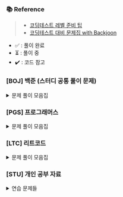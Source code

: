 
### 📚 Reference
> - [코딩테스트 레벨 준비 팁](https://haesoo9410.tistory.com/351)
> - [코딩테스트 대비 문제집 with Backjoon](https://github.com/tony9402/baekjoon)

- ✅ : 풀이 완료
- ⏳ : 풀이 중
- ✔️ : 코드 참고

### [BOJ] 백준 (스터디 공통 풀이 문제)

<details>
    <summary>문제 풀이 모음집</summary>
  </br>
    
  |코드 번호|이름|난이도|풀이 유형|풀이 코드|풀이 시간|상태|고려할 내용|
  |:------:|:------|:------:|:------|:------|:------|:------:|:------:|
  |**_20061_**|  [모노미노도미노2](https://www.acmicpc.net/problem/20061)|골드 2|	`구현`|	[01_모노미노도미노2.py](./[BOJ]/week05/01_모노미노도미노.py)|	00:00:00.00|⏳| |
  |**_1461_**| [스도쿠](https://www.acmicpc.net/problem/2239)|골드 4| `구현`, `백트래킹`|	[02_스도쿠.py](./[BOJ]/week05/02_스도쿠.py)|00:00:00:00|||
  |**_13549_**|  [숨바꼭질3](https://www.acmicpc.net/problem/13549)|골드 5|	`그래프`|	[02_숨바꼭질3.py](./[BOJ]/week01/02_숨바꼭질3.py)|	00:00:00.00| | |
  |**_25401_**|  [카드바꾸기](https://www.acmicpc.net/problem/25401)|골드 5|	`브루트포스`|	[03_카드바꾸기.py](./[BOJ]/week01/03_카드바꾸기.py)|	04:12:00.00|✔️| |logic|
  |**_11501_**|  [주식](https://www.acmicpc.net/problem/11501)|실버 2|	`그리디 알고리즘`|	[04_주식.py](./[BOJ]/week01/04_주식.py)|	1:42:00.00| ✔️| 시간복잡도 고려|
  |**_0379_**|  [입국심사](https://www.acmicpc.net/problem/3079)|골드 5|	`이분 검색`|	[01_입국심사.py](./[BOJ]/week02/01_입국심사.py)|0:56:00.00| ✅| |
  |**_2075_**|  [N번째 큰수](https://www.acmicpc.net/problem/2075)|실버 3|	`Priority queue`, 	`정렬` |	[02_N번째큰수.py](./[BOJ]/week02/02_N번째큰수.py)|0:41:00.00|✅| |
  |**_12919_**|  [A와 B2](https://www.acmicpc.net/problem/12919)|골드 5|	`Brute force`, 	`재귀(Recursive)` |	[03_A와B2.py](./[BOJ]/week02/03_A와B2.py)|1:29:00.00| ✔️| |
  |**_1644_**|  [소수의 연속합](https://www.acmicpc.net/problem/1644)|골드 3|	`에라토스테네스의 체`, 	`슬라이딩 윈도우` |	[01_소수의연속합.py](./[BOJ]/week03/01_소수의연속합.py)|1:58:00.00| ✔️| sliding window 조건|
  |**_16234_**|  [인구이동](https://www.acmicpc.net/problem/16234)|골드 4|	`DFS`, `BFS`, `그래프 탐색` |	[02_인구이동.py](./[BOJ]/week03/02_인구이동.py)|3:14:00.00|✔️| 인접노드 -> BFS/DFS|
  |**_2467_**|  [용액](https://www.acmicpc.net/problem/2467)|골드 5|	`이분탐색`, `투포인터` |	[01_용액.py](./[BOJ]/week04/01_용액.py)|1:28:00:00|✅|투포인터 |
  |**_1461_**| [도서관](https://www.acmicpc.net/problem/1461)|골드 4|	`그리디알고리즘`, `정렬` |	[02_도서관.py](./[BOJ]/week04/02_도서관.py)|1:42:00:00|✔️|음수, 양수 왜 놔눠야하는지|

</details>

### [PGS] 프로그래머스

<details>
    <summary>문제 풀이 모음집</summary>
  </br>
  
  |코드 번호|이름|난이도|풀이 유형|풀이 코드|풀이 시간|상태|
  |:------:|:------|:------:|:------|:------|:------|:------:|
  |**_159993_**| [미로찾기](https://school.programmers.co.kr/learn/courses/30/lessons/159993)|Lv 2|	`-`|	[01_미로찾기.py](./[PGS]/01_미로찾기.py)|	02:44:00.00|⏳|


</details>

### [LTC] 리트코드

<details>
    <summary>문제 풀이 모음집</summary>
  </br>
  
  |코드 번호|이름|난이도|풀이 유형|풀이 코드|풀이 시간|상태|
  |:------:|:------|:------:|:------|:------|:------|:------:|
  |**_1672_**|	[Richest Customer Wealth](https://leetcode.com/problems/richest-customer-wealth/)|	Easy |	`Array`|	[1672_Richest_Customer_Wealth.py](./[LTC]/Array/1672_Richest_Customer_Wealth.py)|	00:16:38.00|✅|

</details>

### [STU] 개인 공부 자료
<details>
    <summary>연습 문제들</summary>
  </br>

  |문제 유형|이름|난이도|풀이 코드|풀이 시간|상태|
  |:------:|:------|:------:|:------|:------|:------|
  |`다이나믹`|금광|어려움|[dp_금광](./[STU]/simple_exerciese/dp_금광.py)|03:09:00.00|✅|
  |`다이나믹`|병사배치|보통|[dp_병사배치](./[STU]/simple_exerciese/dp_병사배치py)|00:47:00.00|✅|
  |`다이나믹`|코인|보통|[dp_coin](./[STU]/simple_exerciese/dp_coin.py)|01:26:00.00|✅|
  |`다이나믹`|개미전사|보통|[dp_개미전사](./[STU]/simple_exerciese/dp_개미전사.py)|00:44:00.00|✅|
  |`최단거리`|전보|어려움|[dijkstra_전보](./[STU]/simple_exerciese/dijkstra_전보.py)|02:01:00.00|✅|
  |`최단거리`|미래도시|-|[fw_미래도시](./[STU]/simple_exerciese/fw_미래도시.py)|00:00:00.00||
  
  ### 백준
  |코드 번호|이름|난이도|풀이 유형|풀이 코드|풀이 시간|상태|
  |:------:|:------|:------:|:------|:------|:------|:------:|
  |**_8393_**|	[합](https://www.acmicpc.net/problem/8393)|	브론즈 5|	`수학`|	[01_sum.py](./[STU]/davinci_algorithm/basic/01_math/01_sum.py)|	00:01:38.00|✅|
  |**_10818_**|	[최소, 최대](https://www.acmicpc.net/problem/10818)|	브론즈 3|	`수학`|	[02_min_max.py](./[STU]/davinci_algorithm/basic/01_math/02_min_max.py)|	00:09:16.00|✅|
  |**_29608_**|	[에라토스테네스의 체](https://www.acmicpc.net/problem/2960)|	실버 4|	`수학`|	[04_eratostenes.py](./[STU]/davinci_algorithm/basic/01_math/04_eratostenes.py)|	00:37:00.00|✔️|
  |**_14215_**|	[세 막대](https://www.acmicpc.net/problem/14215)|	브론즈 3|	`수학`|	[06_세막대.py](./[STU]/davinci_algorithm/basic/01_math/06_세막대.py)|	00:11:00.00| ✅|
  |**_1002_**|  [터렛](https://www.acmicpc.net/problem/1002)|	실버 3|	`수학`|	[07_터렛.py](./[STU]/davinci_algorithm/basic/01_math/07_터렛.py)|	01:13:00.00| ✔️|
  |**_2292_**|  [벌집](https://www.acmicpc.net/problem/2292)|	브론즈 2|	`수학`|	[08_벌집.py](./[STU]/davinci_algorithm/basic/01_math/08_벌집.py)|	00:26:00.00| ✅| 
  |**_4673_**|  [셀프 넘버](https://www.acmicpc.net/problem/4673)|실버 5|	`수학`|	[09_셀프넘버.py](./[STU]/davinci_algorithm/basic/01_math/09_셀프넘버.py)|	01:21:00.00| ✔️| 
  |**_17618_**|  [신기한 수](https://www.acmicpc.net/problem/17618)|브론즈 3|	`수학`|	[10_신기한수.py](./[STU]/davinci_algorithm/basic/01_math/10_신기한수.py)|	00:12:00.00| ✅| 
  |**_2577_**|  [숫자의 개수](https://www.acmicpc.net/problem/2577)|브론즈 2|	`수학`|	[11_숫자의개수.py](./[STU]/davinci_algorithm/basic/01_math/11_숫자의개수.py)|	00:11:00.00| ✅| 
  |**_2750_**|  [수 정렬하기](https://www.acmicpc.net/problem/2750)|브론즈 2|	`정렬`|	[01_수정렬.py](./[STU]/davinci_algorithm/basic/02_array/01_수정렬.py)|	00:10:00.00| ✅| 
  |**_10825_**|  [국영수](https://www.acmicpc.net/problem/10825)|실버 4|	`정렬`|	[02_국영수.py](./[STU]/davinci_algorithm/basic/02_array/02_국영수.py)|	01:38:00.00| ✔️|
  |**_10875_**|  [팩토리얼](https://www.acmicpc.net/problem/10872)|브론즈 2|	`재귀함수`|	[01_팩토리얼.py](./[STU]/davinci_algorithm/basic/03_recursion/01_팩토리얼.py)|	00:22:00.00| ✅| 
  |**_17478_**|  [재귀함수가 뭔가요?](https://www.acmicpc.net/problem/17478)|실버 5|	`재귀함수`|	[03_재귀함수가뭔가요.py](./[STU]/davinci_algorithm/basic/03_recursion/03_재귀함수가뭔가요.py)|	00:40:00.00| ✔️| 
  |**_10813_**|  [공바꾸기](https://www.acmicpc.net/problem/10813)|브론즈 2|	`자료구조`|	[01_공바꾸기.py](./[STU]/davinci_algorithm/basic/04_data_structure/01_공바꾸기.py)|	00:00:00.00| | 
  |**_10828_**|  [스택](https://www.acmicpc.net/problem/10828)|실버 4|	`자료구조`|	[02_스택.py](./[STU]/davinci_algorithm/basic/04_data_structure/02_스택.py)|	00:32:00.00|✅| 
  |**_11866_**|  [요세푸스 문제0](https://www.acmicpc.net/problem/11866)|실버 4|	`자료구조`|	[03_요세푸스.py](./[STU]/davinci_algorithm/basic/04_data_structure/03_요세푸스.py)|	01:23:00.00| ✔️| 
  |**_1436_**|  [영화감독 숌](https://www.acmicpc.net/problem/1436)|실버 5|	`브루트 포스`|	[01_영화감독숌.py](./[STU]/davinci_algorithm/basic/05_brute_force/01_영화감독숌.py)|	00:28:00.00| ✔️| 
  |**_2798_**|  [블랙잭](https://www.acmicpc.net/problem/2798)|브론즈 2|	`브루트 포스`|	[02_블랙잭.py](./[STU]/davinci_algorithm/basic/05_brute_force/02_블랙잭.py)|	00:21:00.00|✅ | 
  |**_17614_**|  [369](https://www.acmicpc.net/problem/17614)|브론즈 3|	`브루트 포스`|	[03_369.py](./[STU]/davinci_algorithm/basic/05_brute_force/03_369.py)|	00:39:00.00|✅ | 
  |**_28215_**|  [대피소](https://www.acmicpc.net/problem/28215)|실버 4|	`브루트 포스`|	[04_대피소.py](./[STU]/davinci_algorithm/basic/05_brute_force/04_대피소.py)|	02:11:00.00|✔️|
  |**_2531_**|  [회전초밥](https://www.acmicpc.net/problem/2531)|실버 1|	`브루트 포스`|	[05_회전초밥.py](./[STU]/davinci_algorithm/basic/05_brute_force/05_회전초밥.py)|	02:02:00.00| ✔️|
  |**_17608_**|  [막대기](https://www.acmicpc.net/problem/17608)|	브론즈 2|	`구현`|	[08_벌집.py](./[STU]/davinci_algorithm/basic/07_implement/01_막대기.py)|	00:19:00.00|✅|
  |**_19939_**|  [박 터트리기](https://www.acmicpc.net/problem/19939)|실버 4|	`구현`|	[02_박터트리기.py](./[STU]/davinci_algorithm/basic/07_implement/02_박터트리기.py)|	00:00:00.00|✔️|
  |**_25304_**|  [영수증](https://www.acmicpc.net/problem/25304)|	브론즈 4|	`수학`|	[12_영수증.py](./[STU]/davinci_algorithm/basic/01_math/12_영수증.py)|	00:28:00.00|✅|
  |**_2562_**|  [최대값](https://www.acmicpc.net/problem/2562)|	브론즈 4|	`구현`|	[03_최대값.py](./[STU]/davinci_algorithm/basic/07_implement/03_최대값.py)|00:29:00.00|✅|





</details>


<!-- 
format
|**_2292_**|  [벌집](https://www.acmicpc.net/problem/2292)|	브론즈 2|	`수학`|	[08_벌집.py](./[STU]/davinci_algorithm/basic/01_math/08_벌집.py)|	00:00:00.00| | |
-->